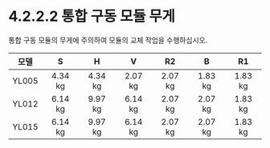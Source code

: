 # 4.2.2.2 통합 구동 모듈 무게

통합 구동 모듈의 무게에 주의하여 모듈의 교체 작업을 수행하십시오.

| **모델** | **S** | **H** | **V** | **R2** | **B** | **R1** |
| :---: | :---: | :---: | :---: | :---: | :---: | :---: |
| YL005 | 4.34 kg | 4.34 kg | 2.07 kg | 2.07 kg | 1.83 kg | 1.83 kg |
| YL012 | 6.14 kg | 9.97 kg | 6.14 kg | 2.07 kg | 2.07 kg | 1.83 kg |
| YL015 | 6.14 kg | 9.97 kg | 6.14 kg | 2.07 kg | 2.07 kg | 1.83 kg |



